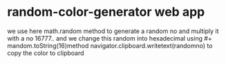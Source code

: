 # random-color-generator web app
we use here math.random method to generate a random no and multiply it with a no 16777..
and we change this random into hexadecimal using #+ mandom.toString(16)method
navigator.clipboard.writetext(randomno) to copy the color to clipboard
